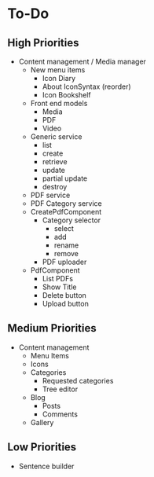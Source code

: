 # To-Do

## High Priorities

- Content management / Media manager
  - New menu items
    - Icon Diary
    - About IconSyntax (reorder)
    - Icon Bookshelf
  - Front end models
    - Media
    - PDF
    - Video
  - Generic service
    - list
    - create
    - retrieve
    - update
    - partial update
    - destroy
  - PDF service
  - PDF Category service
  - CreatePdfComponent
    - Category selector
      - select
      - add
      - rename
      - remove
    - PDF uploader
  - PdfComponent
    - List PDFs
    - Show Title
    - Delete button
    - Upload button

## Medium Priorities

- Content management
  - Menu Items
  - Icons
  - Categories
    - Requested categories
    - Tree editor
  - Blog
    - Posts
    - Comments
  - Gallery

## Low Priorities

- Sentence builder
